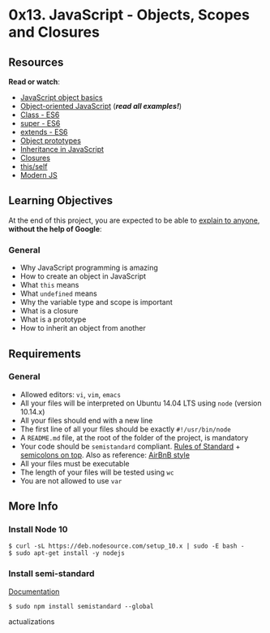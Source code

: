 <h1 class="gap">0x13. JavaScript - Objects, Scopes and Closures</h1><div class="gap" id="project-description">
<h2>Resources</h2>
<p><strong>Read or watch</strong>:</p>
<ul>
<li><a href="/rltoken/OJ4pU6uHwfCrAclbZsk_Hg" target="_blank" title="JavaScript object basics">JavaScript object basics</a> </li>
<li><a href="/rltoken/Uqv-UMsBUpHWQZXBf5fn0g" target="_blank" title="Object-oriented JavaScript">Object-oriented JavaScript</a> (<em><strong>read all examples!</strong></em>)</li>
<li><a href="/rltoken/zMWxOmGWEsOCldCKeDswCA" target="_blank" title="Class - ES6">Class - ES6</a> </li>
<li><a href="/rltoken/DTMKogwFYEgUnpLrNvTcfQ" target="_blank" title="super - ES6">super - ES6</a> </li>
<li><a href="/rltoken/fh2JHfNNa-HLnmfSdOo9TA" target="_blank" title="extends - ES6">extends - ES6</a> </li>
<li><a href="/rltoken/lrlwnQMM82RimJJcfLao5w" target="_blank" title="Object prototypes">Object prototypes</a> </li>
<li><a href="/rltoken/LDpXxzBrdmmXAHoNrWwLxg" target="_blank" title="Inheritance in JavaScript">Inheritance in JavaScript</a> </li>
<li><a href="/rltoken/qDa7F8060Jlhe3DZZitY4A" target="_blank" title="Closures">Closures</a> </li>
<li><a href="/rltoken/ockP7FQKKmTRvfeAHw-XSw" target="_blank" title="this/self">this/self</a> </li>
<li><a href="/rltoken/22mdHf9KeFhRQrLP-e1hPw" target="_blank" title="Modern JS">Modern JS</a> </li>
</ul>
<h2>Learning Objectives</h2>
<p>At the end of this project, you are expected to be able to <a href="/rltoken/-y6KJaJmv0I7SQokbrRZgg" target="_blank" title="explain to anyone">explain to anyone</a>, <strong>without the help of Google</strong>:</p>
<h3>General</h3>
<ul>
<li>Why JavaScript programming is amazing</li>
<li>How to create an object in JavaScript</li>
<li>What <code>this</code> means</li>
<li>What <code>undefined</code> means </li>
<li>Why the variable type and scope is important</li>
<li>What is a closure</li>
<li>What is a prototype</li>
<li>How to inherit an object from another</li>
</ul>
<h2>Requirements</h2>
<h3>General</h3>
<ul>
<li>Allowed editors: <code>vi</code>, <code>vim</code>, <code>emacs</code></li>
<li>All your files will be interpreted on Ubuntu 14.04 LTS using <code>node</code> (version 10.14.x)</li>
<li>All your files should end with a new line</li>
<li>The first line of all your files should be exactly <code>#!/usr/bin/node</code></li>
<li>A <code>README.md</code> file, at the root of the folder of the project, is mandatory</li>
<li>Your code should be <code>semistandard</code> compliant. <a href="/rltoken/LzTXpt_3kwzaaEQFTvq2UQ" target="_blank" title="Rules of Standard">Rules of Standard</a> + <a href="/rltoken/_6jQeRtew2qeam8OzERXPw" target="_blank" title="semicolons on top">semicolons on top</a>. Also as reference: <a href="/rltoken/D8wEPwvtilCjNqotmoSruw" target="_blank" title="AirBnB style">AirBnB style</a></li>
<li>All your files must be executable</li>
<li>The length of your files will be tested using <code>wc</code></li>
<li>You are not allowed to use <code>var</code></li>
</ul>
<h2>More Info</h2>
<h3>Install Node 10</h3>
<pre><code>$ curl -sL https://deb.nodesource.com/setup_10.x | sudo -E bash -
$ sudo apt-get install -y nodejs
</code></pre>
<h3>Install semi-standard</h3>
<p><a href="/rltoken/_6jQeRtew2qeam8OzERXPw" target="_blank" title="Documentation">Documentation</a></p>
<pre><code>$ sudo npm install semistandard --global
</code></pre>
</div>actualizations